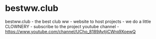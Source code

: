 # bestww.club
bestww.club -
the best club ww -
website to host projects -
we do a little CLOWNERY -
subscribe to the project youtube channel - https://www.youtube.com/channel/UCho_8189AvtjiCWrq9XoewQ
